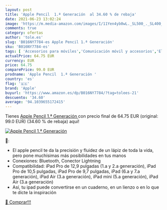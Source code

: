 ```yaml
---
layout: post
title: 'Apple Pencil  1.ª Generación  al 34.60 % de rebaja'
date: 2021-06-23 13:02:24
image: 'https://m.media-amazon.com/images/I/11Yen4yb0wL._SL500_._SL400_.jpg'
comments: true
category: ofertas
author: 'tole.es'
slug: 'B016NY7784-es Apple Pencil 1.ª Generación'
sku: 'B016NY7784-es'
tags: [ 'Accesorios para móviles','Comunicación móvil y accesorios','Electrónica','Punteros para móviles','apple', ]
actualPrice: 64.75 EUR
currency: EUR
price: 64.75
comparePrice: 99.0 EUR
prodname: 'Apple Pencil  1.ª Generación '
country: 'es'
flag: '🇪🇸'
brand: 'Apple'
buyurl: 'https://www.amazon.es/dp/B016NY7784/?tag=tolees-21'
descuento: '34.60'
average: '94.1039655172415'
---
```


Tienes [Apple Pencil  1.ª Generación ](https://www.amazon.es/dp/B016NY7784/?tag=tolees-21) con precio final de  64.75 EUR (original: 99.0 EUR) (34.60 %  de rebaja) aqui!

[![Apple Pencil  1.ª Generación ](https://m.media-amazon.com/images/I/11Yen4yb0wL._SL500_._SL400_.jpg)](https://www.amazon.es/dp/B016NY7784/?tag=tolees-21)

🔎:

- El apple pencil te da la precisión y fluidez de un lápiz de toda la vida, pero pone muchísimas más posibilidades en tus manos
- Conexiones: Bluetooth, Conector Lightning
- Compatibilidad: iPad Pro de 12,9 pulgadas (1.a y 2.a generación), iPad Pro de 10,5 pulgadas, iPad Pro de 9,7 pulgadas, iPad (6.a y 7.a generación), iPad Air (3.a generación), iPad mini (5.a generación), iPad Air (3.a generación)
- Así, tu ipad puede convertirse en un cuaderno, en un lienzo o en lo que te dicte la inspiración

[🛒 Comprar!!!](https://www.amazon.es/dp/B016NY7784/?tag=tolees-21)
